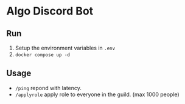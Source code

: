 # Algo Discord Bot

## Run

1. Setup the environment variables in `.env`
2. `docker compose up -d`

## Usage

- `/ping` repond with latency.
- `/applyrole` apply role to everyone in the guild. (max 1000 people)
